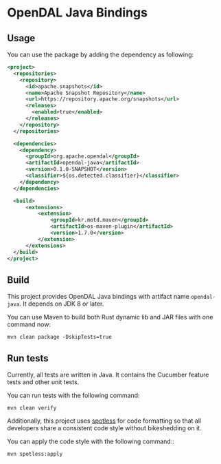 # OpenDAL Java Bindings

## Usage

You can use the package by adding the dependency as following:

```xml
<project>
  <repositories>
    <repository>
      <id>apache.snapshots</id>
      <name>Apache Snapshot Repository</name>
      <url>https://repository.apache.org/snapshots</url>
      <releases>
        <enabled>true</enabled>
      </releases>
    </repository>
  </repositories>

  <dependencies>
    <dependency>
      <groupId>org.apache.opendal</groupId>
      <artifactId>opendal-java</artifactId>
      <version>0.1.0-SNAPSHOT</version>
      <classifier>${os.detected.classifier}</classifier>
    </dependency>
  </dependencies>

  <build>
      <extensions>
          <extension>
              <groupId>kr.motd.maven</groupId>
              <artifactId>os-maven-plugin</artifactId>
              <version>1.7.0</version>
          </extension>
      </extensions>
  </build>
</project>
```

## Build

This project provides OpenDAL Java bindings with artifact name `opendal-java`. It depends on JDK 8 or later.

You can use Maven to build both Rust dynamic lib and JAR files with one command now:

```shell
mvn clean package -DskipTests=true
```

## Run tests

Currently, all tests are written in Java. It contains the Cucumber feature tests and other unit tests.

You can run tests with the following command:

```shell
mvn clean verify
```

Additionally, this project uses [spotless](https://github.com/diffplug/spotless) for code formatting so that all developers share a consistent code style without bikeshedding on it.

You can apply the code style with the following command::

```shell
mvn spotless:apply
```

